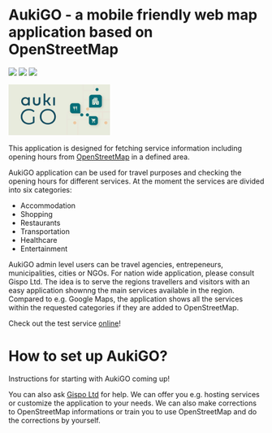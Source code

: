 # AukiGO - a mobile friendly web map application based on OpenStreetMap

![](https://github.com/GispoCoding/aukigo/workflows/Tests/badge.svg)
![](https://github.com/GispoCoding/aukigo/workflows/Build/badge.svg)
![](https://github.com/GispoCoding/aukigo/workflows/Deploy/badge.svg)

<img src="public/AukiGO_banner.png" alt="AukiGO" width="200"/>

This application is designed for fetching service information including opening hours from [OpenStreetMap](www.openstreetmap.org) in a defined area. 

AukiGO application can be used for travel purposes and checking the opening hours for different services. At the moment the services are divided into six categories:

- Accommodation
- Shopping
- Restaurants
- Transportation
- Healthcare
- Entertainment

AukiGO admin level users can be travel agencies, entrepeneurs, municipalities, cities or NGOs. For nation wide application, please consult Gispo Ltd. The idea is to serve the regions travellers and visitors with an easy application shownng the main services available in the region. Compared to e.g. Google Maps, the application shows all the services within the requested categories if they are added to OpenStreetMap. 

Check out the test service [online](https://aukigo.gispocoding.fi/)!

# How to set up AukiGO?

Instructions for starting with AukiGO coming up!
  
You can also ask [Gispo Ltd](www.gispo.fi) for help. We can offer you e.g. hosting services or customize the application to your needs. We can also make corrections to OpenStreetMap informations or train you to use OpenStreetMap and do the corrections by yourself. 